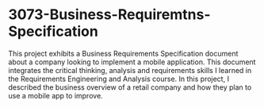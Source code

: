 # 3073-Business-Requiremtns-Specification
This project exhibits a Business Requirements Specification document about a company looking to implement a mobile application. This document integrates the critical thinking, analysis and requirements skills I learned in the Requirements Engineering and Analysis course. In this project, I described the business overview of a retail company and how they plan to use a mobile app to improve.
